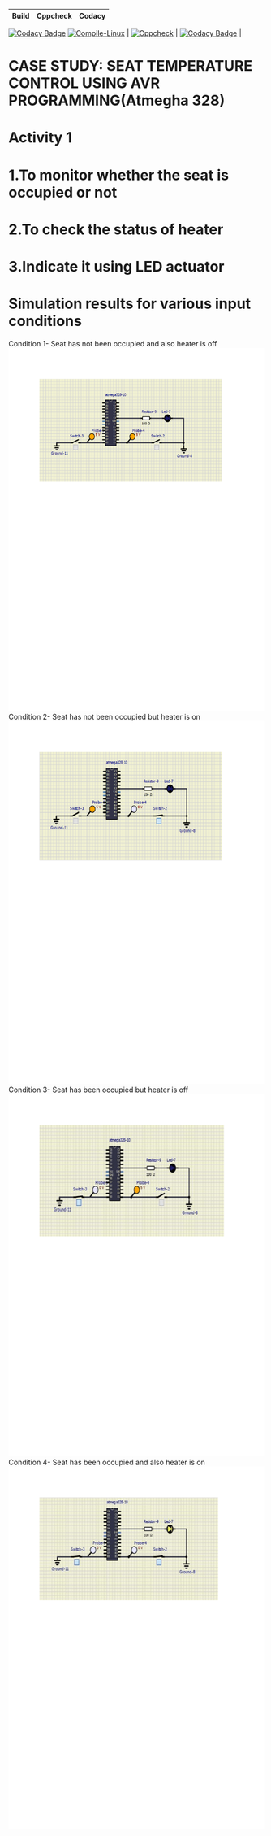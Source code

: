 Build | Cppcheck | Codacy
----- | -------- | ------
[![Codacy Badge](https://api.codacy.com/project/badge/Grade/61f45b0d5793406d83384b5946f86879)](https://app.codacy.com/gh/256604/EmbeddedC?utm_source=github.com&utm_medium=referral&utm_content=256604/EmbeddedC&utm_campaign=Badge_Grade_Settings)
[![Compile-Linux](https://github.com/256604/EmbeddedC/actions/workflows/Build.yml/badge.svg)](https://github.com/256604/EmbeddedC/actions/workflows/Build.yml) | [![Cppcheck](https://github.com/256604/EmbeddedC/actions/workflows/CodeQuality.yml/badge.svg)](https://github.com/256604/EmbeddedC/actions/workflows/CodeQuality.yml) | [![Codacy Badge](https://app.codacy.com/project/badge/Grade/f01157f03d534fe0bdb5613441158be9)](https://www.codacy.com/gh/256604/EmbeddedC/dashboard?utm_source=github.com&amp;utm_medium=referral&amp;utm_content=256604/EmbeddedC&amp;utm_campaign=Badge_Grade) |
# CASE STUDY: SEAT TEMPERATURE CONTROL USING AVR PROGRAMMING(Atmegha 328)
# Activity 1 
#               1.To monitor whether the seat is occupied or not
#               2.To check the status of heater 
#               3.Indicate it using LED actuator
# Simulation results for various input conditions
Condition 1- Seat has not been occupied and also heater is off
![Image](https://github.com/256604/EmbeddedC/blob/main/simulation/Condition1.png)
Condition 2- Seat has not been occupied but heater is on
![Image](https://github.com/256604/EmbeddedC/blob/main/simulation/Condition2.png)
Condition 3- Seat has been occupied but heater is off
![Image](https://github.com/256604/EmbeddedC/blob/main/simulation/Condition3.png)
Condition 4- Seat has been occupied and also heater is on
![Image](https://github.com/256604/EmbeddedC/blob/main/simulation/Condition4.png)

